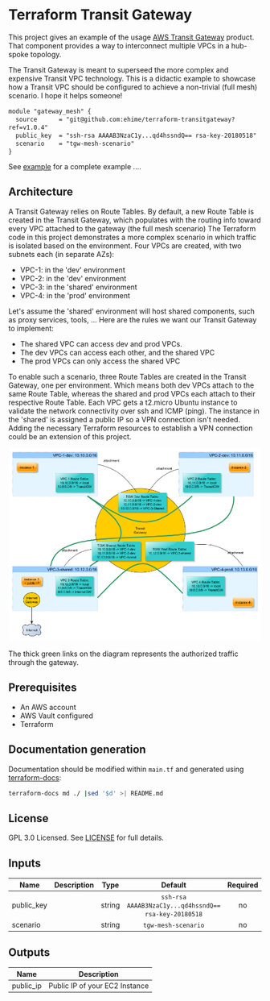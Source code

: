 # Terraform Transit Gateway

This project gives an example of the usage [AWS Transit Gateway](https://aws.amazon.com/transit-gateway/) product. That component provides a way to interconnect multiple VPCs in a hub-spoke topology.

The Transit Gateway is meant to superseed the more complex and expensive Transit VPC technology. This is a didactic example to showcase how a Transit VPC should be configured to achieve a non-trivial (full mesh) scenario. I hope it helps someone!

```hcl
module "gateway_mesh" {
  source      = "git@github.com:ehime/terraform-transitgateway?ref=v1.0.4"
  public_key  = "ssh-rsa AAAAB3NzaC1y...qd4hssndQ== rsa-key-20180518"
  scenario    = "tgw-mesh-scenario"
}
```

See [example](example) for a complete example ....


## Architecture
A Transit Gateway relies on Route Tables. By default, a new Route Table is created in the Transit Gateway, which populates with the routing info toward every VPC attached to the gateway (the full mesh scenario)
The Terraform code in this project demonstrates a more complex scenario in which traffic is isolated based on the environment. Four VPCs are created, with two subnets each (in separate AZs):
- VPC-1: in the 'dev' environment
- VPC-2: in the 'dev' environment
- VPC-3: in the 'shared' environment
- VPC-4: in the 'prod' environment

Let's assume the 'shared' environment will host shared components, such as proxy services, tools, ... Here are the rules we want our Transit Gateway to implement:
- The shared VPC can access dev and prod VPCs.
- The dev VPCs can access each other, and the shared VPC
- The prod VPCs can only access the shared VPC

To enable such a scenario, three Route Tables are created in the Transit Gateway, one per environment. Which means both dev VPCs attach to the same Route Table, whereas the shared and prod VPCs each attach to their respective Route Table. Each VPC gets a t2.micro Ubuntu instance to validate the network connectivity over ssh and ICMP (ping). The instance in the 'shared' is assigned a public IP so a VPN connection isn't needed. Adding the necessary Terraform resources to establish a VPN connection could be an extension of this project.

![transit-gateway-architecture](assets/transit-gateway.png "Transit Gateway Architecture")

The thick green links on the diagram represents the authorized traffic through the gateway.


## Prerequisites
- An AWS account
- AWS Vault configured
- Terraform


## Documentation generation
Documentation should be modified within `main.tf` and generated using [terraform-docs](https://github.com/segmentio/terraform-docs):

```bash
terraform-docs md ./ |sed '$d' >| README.md
```

## License
GPL 3.0 Licensed. See [LICENSE](https://github.com/ehime/terraform-transitgateway/tree/master/LICENSE) for full details.


## Inputs

| Name | Description | Type | Default | Required |
|------|-------------|:----:|:-----:|:-----:|
| public_key |  | string | `ssh-rsa AAAAB3NzaC1y...qd4hssndQ== rsa-key-20180518` | no |
| scenario |  | string | `tgw-mesh-scenario` | no |

## Outputs

| Name | Description |
|------|-------------|
| public_ip | Public IP of your EC2 Instance |
